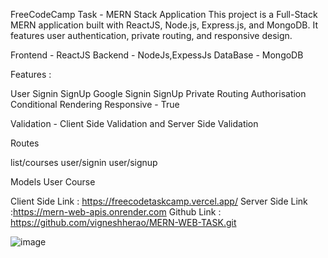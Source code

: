 FreeCodeCamp Task - MERN Stack Application
This project is a Full-Stack MERN application built with ReactJS, Node.js, Express.js, and MongoDB. It features user authentication, private routing, and responsive design. 

Frontend - ReactJS
Backend - NodeJs,ExpessJs
DataBase - MongoDB


Features : 

User Signin SignUp
Google Signin SignUp
Private Routing
Authorisation 
Conditional Rendering
Responsive - True


Validation - Client Side Validation and Server Side Validation

Routes

list/courses
user/signin
user/signup

Models
	User
	Course


Client Side Link : https://freecodetaskcamp.vercel.app/
Server Side Link :https://mern-web-apis.onrender.com
Github Link : https://github.com/vigneshherao/MERN-WEB-TASK.git



![image](https://github.com/user-attachments/assets/92e7239b-e9e0-44ae-90a8-80b20960decd)




